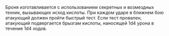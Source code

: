 Броня изготавливается с использованием секретных и возмездных техник, вызывающих исход кислоты. При каждом ударе в ближнем бою атакующий должен пройти быстрый тест. Если тест провален, атакующий подвергается брызгам кислоты, наносящей 1d4 урона в течение 1d4 ходов.